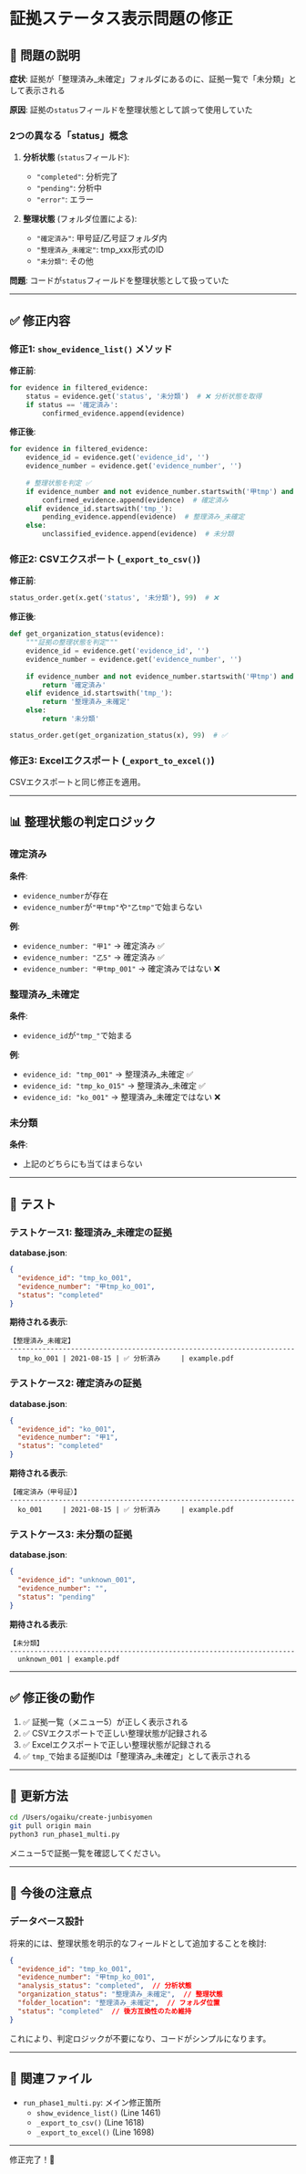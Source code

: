 # 証拠ステータス表示問題の修正

## 🐛 問題の説明

**症状**: 証拠が「整理済み_未確定」フォルダにあるのに、証拠一覧で「未分類」として表示される

**原因**: 証拠の`status`フィールドを整理状態として誤って使用していた

### 2つの異なる「status」概念

1. **分析状態** (`status`フィールド): 
   - `"completed"`: 分析完了
   - `"pending"`: 分析中
   - `"error"`: エラー
   
2. **整理状態** (フォルダ位置による):
   - `"確定済み"`: 甲号証/乙号証フォルダ内
   - `"整理済み_未確定"`: tmp_xxx形式のID
   - `"未分類"`: その他

**問題**: コードが`status`フィールドを整理状態として扱っていた

---

## ✅ 修正内容

### 修正1: `show_evidence_list()` メソッド

**修正前**:
```python
for evidence in filtered_evidence:
    status = evidence.get('status', '未分類')  # ❌ 分析状態を取得
    if status == '確定済み':
        confirmed_evidence.append(evidence)
```

**修正後**:
```python
for evidence in filtered_evidence:
    evidence_id = evidence.get('evidence_id', '')
    evidence_number = evidence.get('evidence_number', '')
    
    # 整理状態を判定 ✅
    if evidence_number and not evidence_number.startswith('甲tmp') and not evidence_number.startswith('乙tmp'):
        confirmed_evidence.append(evidence)  # 確定済み
    elif evidence_id.startswith('tmp_'):
        pending_evidence.append(evidence)  # 整理済み_未確定
    else:
        unclassified_evidence.append(evidence)  # 未分類
```

### 修正2: CSVエクスポート (`_export_to_csv()`)

**修正前**:
```python
status_order.get(x.get('status', '未分類'), 99)  # ❌
```

**修正後**:
```python
def get_organization_status(evidence):
    """証拠の整理状態を判定"""
    evidence_id = evidence.get('evidence_id', '')
    evidence_number = evidence.get('evidence_number', '')
    
    if evidence_number and not evidence_number.startswith('甲tmp') and not evidence_number.startswith('乙tmp'):
        return '確定済み'
    elif evidence_id.startswith('tmp_'):
        return '整理済み_未確定'
    else:
        return '未分類'

status_order.get(get_organization_status(x), 99)  # ✅
```

### 修正3: Excelエクスポート (`_export_to_excel()`)

CSVエクスポートと同じ修正を適用。

---

## 📊 整理状態の判定ロジック

### 確定済み

**条件**: 
- `evidence_number`が存在
- `evidence_number`が`"甲tmp"`や`"乙tmp"`で始まらない

**例**:
- `evidence_number: "甲1"` → 確定済み ✅
- `evidence_number: "乙5"` → 確定済み ✅
- `evidence_number: "甲tmp_001"` → 確定済みではない ❌

### 整理済み_未確定

**条件**:
- `evidence_id`が`"tmp_"`で始まる

**例**:
- `evidence_id: "tmp_001"` → 整理済み_未確定 ✅
- `evidence_id: "tmp_ko_015"` → 整理済み_未確定 ✅
- `evidence_id: "ko_001"` → 整理済み_未確定ではない ❌

### 未分類

**条件**:
- 上記のどちらにも当てはまらない

---

## 🧪 テスト

### テストケース1: 整理済み_未確定の証拠

**database.json**:
```json
{
  "evidence_id": "tmp_ko_001",
  "evidence_number": "甲tmp_ko_001",
  "status": "completed"
}
```

**期待される表示**:
```
【整理済み_未確定】
----------------------------------------------------------------------
  tmp_ko_001 | 2021-08-15 | ✅ 分析済み     | example.pdf
```

### テストケース2: 確定済みの証拠

**database.json**:
```json
{
  "evidence_id": "ko_001",
  "evidence_number": "甲1",
  "status": "completed"
}
```

**期待される表示**:
```
【確定済み（甲号証）】
----------------------------------------------------------------------
  ko_001     | 2021-08-15 | ✅ 分析済み     | example.pdf
```

### テストケース3: 未分類の証拠

**database.json**:
```json
{
  "evidence_id": "unknown_001",
  "evidence_number": "",
  "status": "pending"
}
```

**期待される表示**:
```
【未分類】
----------------------------------------------------------------------
  unknown_001 | example.pdf
```

---

## ✅ 修正後の動作

1. ✅ 証拠一覧（メニュー5）が正しく表示される
2. ✅ CSVエクスポートで正しい整理状態が記録される
3. ✅ Excelエクスポートで正しい整理状態が記録される
4. ✅ `tmp_`で始まる証拠IDは「整理済み_未確定」として表示される

---

## 🚀 更新方法

```bash
cd /Users/ogaiku/create-junbisyomen
git pull origin main
python3 run_phase1_multi.py
```

メニュー5で証拠一覧を確認してください。

---

## 📝 今後の注意点

### データベース設計

将来的には、整理状態を明示的なフィールドとして追加することを検討:

```json
{
  "evidence_id": "tmp_ko_001",
  "evidence_number": "甲tmp_ko_001",
  "analysis_status": "completed",  // 分析状態
  "organization_status": "整理済み_未確定",  // 整理状態
  "folder_location": "整理済み_未確定",  // フォルダ位置
  "status": "completed"  // 後方互換性のため維持
}
```

これにより、判定ロジックが不要になり、コードがシンプルになります。

---

## 🔗 関連ファイル

- `run_phase1_multi.py`: メイン修正箇所
  - `show_evidence_list()` (Line 1461)
  - `_export_to_csv()` (Line 1618)
  - `_export_to_excel()` (Line 1698)

---

修正完了！🎉
